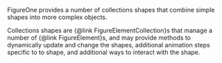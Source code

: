 FigureOne provides a number of collections shapes that combine simple shapes into more complex objects.

Collections shapes are {@link FigureElementCollection}s that manage a number of {@link FigureElement}s, and may provide methods to dynamically update and change the shapes, additional animation steps specific to to shape, and additional ways to interact with the shape.
